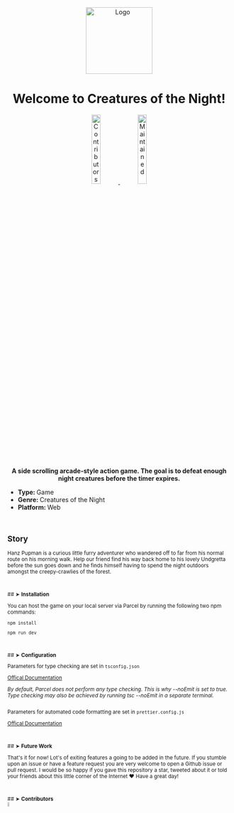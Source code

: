 <div align="center">
<img id="logo" src="https://m.media-amazon.com/images/I/71-XjGODeVL._AC_SX450_.jpg" alt="Logo" width="150"
    height="150" />
</div>
  </p>
  <h1 align="center">Welcome to Creatures of the Night!</h1>
  <p>
    <a href="https://github.com/andreasbm/readme/graphs/contributors">
      <div align="center"><img alt="Contributors"
        src="https://img.shields.io/github/contributors/andreasbm/readme.svg" height="20%" />
        </a>
    <a href="https://github.com/andreasbm/readme/graphs/commit-activity">
        <img alt="Maintained"
        src="https://img.shields.io/badge/Maintained%3F-yes-green.svg" height="20%" />
      </div>
        </a>
  </p>

  <p align="center">
    <b>A side scrolling arcade-style action game. The goal is to defeat enough night creatures before the timer
      expires.</b></br>
    <sub>
      <ul>
        <li ><b>Type: </b><span > Game</span></li>
        <li ><b>Genre: </b><span > Creatures of the Night</span></li>
        <li ><b>Platform: </b><span> Web</span></li>
      </ul>
      <sub>
  </p>

  <br />

  <p align="center">
  </p>
  <h2>Story</h2>
  <p>Hanz Pupman is a curious little furry adventurer who wandered off to far from his normal route on his morning walk.
    Help our friend find his way back home to his lovely Undgretta before the sun goes down and he finds himself having
    to spend the night outdoors amongst the creepy-crawlies of the forest.</p><br />

  <div id="installation" >
    <p>## ➤ <b>Installation</b><br />
    <p>You can host the game on your local server via Parcel by running the following two npm commands:</p>
    <p><code>npm install</code></p>
    <p><code>npm run dev</code>
  </div><br />
  <div id="Configuration" >
    <p>## ➤ <b>Configuration</b><br />
    <p>Parameters for type checking are set in <code>tsconfig.json</code></p>
    <p><a href="https://www.typescriptlang.org/docs/handbook/tsconfig-json.html">Offical Documentation</a></p>
    <p><em>By default, Parcel does not perform any type checking. This is why --noEmit is set to true. Type checking may
        also be achieved by running tsc --noEmit in a separate terminal.</em></p>
    <p style="padding-top: 12px">Parameters for automated code formatting are set in <code>prettier.config.js</code></p>
    <p><a href="https://prettier.io/docs/en/configuration.html">Offical Documentation</a></p>
  </div> <br />
  <div id="future-work" >
    <p>## ➤ <b>Future Work</b><br />
    <p>That's it for now! Lot's of exiting features a going to be added in the future. If you stumble upon an issue or
      have a feature request you are very welcome to open a Github issue or pull request. I would be so happy if you
      gave this repository a star, tweeted about it or told your friends about this little corner of the Internet ❤️
      Have a great day!</p>
  </div><br />
  <div id="contributors">
    <p>## ➤ <b>Contributors</b><br />
      <a href="https://twitter.com/marti_mcdee"><img alt="Marti twitter profile pic"
          src="https://twitter.com/marti_mcdee/photo" width="5%" /></a>
  </div>